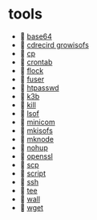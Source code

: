 # tools

* 📄 [base64](tools/base64.md)
* 📄 [cdrecird growisofs](tools/cdrecird%20growisofs.md)
* 📄 [cp](tools/cp.md)
* 📄 [crontab](tools/crontab.md)
* 📄 [flock](tools/flock.md)
* 📄 [fuser](tools/fuser.md)
* 📄 [htpasswd](tools/htpasswd.md)
* 📄 [k3b](tools/k3b.md)
* 📄 [kill](tools/kill.md)
* 📄 [lsof](tools/lsof.md)
* 📄 [minicom](网络相关/minicom.md)
* 📄 [mkisofs](tools/mkisofs.md)
* 📄 [mknode](tools/mknode.md)
* 📄 [nohup](tools/nohup.md)
* 📄 [openssl](tools/openssl.md)
* 📄 [scp](tools/scp.md)
* 📄 [script](tools/script.md)
* 📄 [ssh](tools/ssh.md)
* 📄 [tee](tools/tee.md)
* 📄 [wall](tools/wall.md)
* 📄 [wget](tools/wget.md)

‍

‍
